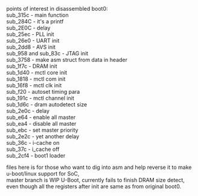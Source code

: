
 points of interest in disassembled boot0:<br/>
  sub_315c - main function<br/>
  sub_284C - it's a printf<br/>
  sub_2E0C - delay<br/>
  sub_25ec - PLL init<br/>
  sub_26e0 - UART init<br/>
  sub_2dd8 - AVS init<br/>
  sub_958 and sub_83c - JTAG init<br/>
  sub_3758 - make asm struct from data in header<br/>
  sub_1f7c - DRAM init<br/>
  sub_1d40 - mctl core init<br/>
  sub_1818 - mctl com init<br/>
  sub_16f8 - mctl clk init<br/>
  sub_f20 - autoset timing para<br/>
  sub_191c - mctl channel init<br/>
  sub_1d6c - dram autodetect size<br/>
  sub_2e0c - delay<br/>
  sub_e64 - enable all master<br/>
  sub_ea4 - disable all master<br/>
  sub_ebc - set master priority<br/>
  sub_2e2c - yet another delay<br/>
  sub_36c - i-cache on<br/>
  sub_37c - i_cache off<br/>
  sub_2cf4 - boot1 loader<br/>

 files here is for those who want to dig into asm and help reverse it to make u-boot/linux support for SoC,<br/>
 master branch is WIP U-Boot, currently fails to finish DRAM size detect, even though all the registers after init are same as from original boot0.

 
